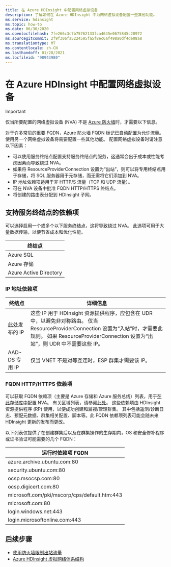 ```yaml
---
title: 在 Azure HDInsight 中配置网络虚拟设备
description: 了解如何在 Azure HDInsight 中为网络虚拟设备配置一些其他功能。
ms.service: hdinsight
ms.topic: how-to
ms.date: 06/30/2020
ms.openlocfilehash: 7fe266c3c7b75762133fca4645e0675845c28972
ms.sourcegitcommit: 2f9f306fa5224595fa5f8ec6af498a0df4de08a8
ms.translationtype: MT
ms.contentlocale: zh-CN
ms.lasthandoff: 01/28/2021
ms.locfileid: "98943980"
---
```

# <a name="configure-network-virtual-appliance-in-azure-hdinsight"></a>在 Azure HDInsight 中配置网络虚拟设备

> [!Important]
> 仅当所要配置的网络虚拟设备 (NVA) 不是 [Azure 防火墙](./hdinsight-restrict-outbound-traffic.md)时，才需要以下信息。

对于许多常见的重要 FQDN，Azure 防火墙 FQDN 标记已自动配置为允许流量。 使用另一个网络虚拟设备将需要配置一些其他功能。 配置网络虚拟设备时请注意以下因素：

* 可以使用服务终结点配置支持服务终结点的服务，这通常会出于成本或性能考虑因素而导致绕过 NVA。
* 如果将 ResourceProviderConnection 设置为“出站”，则可以将专用终结点用于存储，将 SQL 服务器用于元存储，而无需将它们添加到 NVA。
* IP 地址依赖项适用于非 HTTP/S 流量（TCP 和 UDP 流量）。
* 可在 NVA 设备中批准 FQDN HTTP/HTTPS 终结点。
* 将创建的路由表分配到 HDInsight 子网。

## <a name="service-endpoint-capable-dependencies"></a>支持服务终结点的依赖项

可以选择启用一个或多个以下服务终结点，这将导致绕过 NVA。 此选项可用于大量数据传输，以便节省成本和优化性能。 

| **终结点** |
|---|
| Azure SQL |
| Azure 存储 |
| Azure Active Directory |

### <a name="ip-address-dependencies"></a>IP 地址依赖项

| **终结点** | **详细信息** |
|---|---|
| [此处](hdinsight-management-ip-addresses.md)发布的 IP | 这些 IP 用于 HDInsight 资源提供程序，应包含在 UDR 中，以避免非对称路由。 仅当 ResourceProviderConnection 设置为“入站”时，才需要此规则。 如果 ResourceProviderConnection 设置为“出站”，则 UDR 中不需要这些 IP。  |
| AAD-DS 专用 IP | 仅当 VNET 不是对等互连时，ESP 群集才需要该 IP。|


### <a name="fqdn-httphttps-dependencies"></a>FQDN HTTP/HTTPS 依赖项

可以获取 FQDN 依赖项（主要是 Azure 存储和 Azure 服务总线）列表，用于[在此存储库中](https://github.com/Azure-Samples/hdinsight-fqdn-lists/)配置 NVA。 有关区域列表，请参阅[此处](https://github.com/Azure-Samples/hdinsight-fqdn-lists/tree/master/Regional)。 这些依赖项由 HDInsight 资源提供程序 (RP) 使用，以便成功创建和监视/管理群集。 其中包括遥测/诊断日志、预配元数据、群集相关配置、脚本等。此 FQDN 依赖项列表可能会随未来 HDInsight 更新的发布而更改。

以下列表仅提供了在创建群集后以及在群集操作的生存期内，OS 和安全修补程序或证书验证可能需要的几个 FQDN：

| **运行时依赖项 FQDN**                                                          |
|---|
| azure.archive.ubuntu.com:80                                           |
| security.ubuntu.com:80                                                |
| ocsp.msocsp.com:80                                                    |
| ocsp.digicert.com:80                                                  |
| microsoft.com/pki/mscorp/cps/default.htm:443                                      |
| microsoft.com:80                                                      |
|login.windows.net:443                                                  |
|login.microsoftonline.com:443                                          |

## <a name="next-steps"></a>后续步骤

* [使用防火墙限制出站流量](./hdinsight-restrict-outbound-traffic.md)
* [Azure HDInsight 虚拟网络体系结构](hdinsight-virtual-network-architecture.md)
